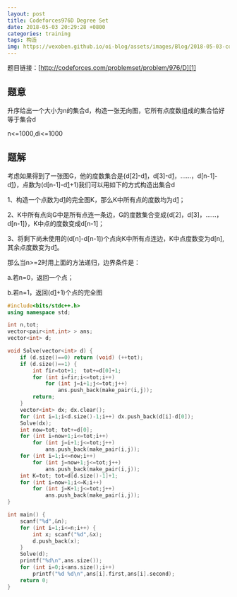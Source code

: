 ```yaml
---
layout: post
title: Codeforces976D Degree Set
date: 2018-05-03 20:29:28 +0800
categories: training
tags: 构造
img: https://vexoben.github.io/oi-blog/assets/images/Blog/2018-05-03-codeforces-976d Degree Set.JPG
---
```


题目链接：[http://codeforces.com/problemset/problem/976/D][1]

## **题意**

升序给出一个大小为n的集合d，构造一张无向图，它所有点度数组成的集合恰好等于集合d

n<=1000,di<=1000

## **题解**

考虑如果得到了一张图G，他的度数集合是{d[2]-d[1]，d[3]-d[1]，……，d[n-1]-d[1]}，点数为(d[n-1]-d[1]+1)我们可以用如下的方式构造出集合d

1、构造一个点数为d[1]的完全图K，那么K中所有点的度数均为d[1]；

2、K中所有点向G中是所有点连一条边，G的度数集合变成{d[2]，d[3]，……，d[n-1]}，K中点的度数变成d[n-1]；

3、将剩下尚未使用的(d[n]-d[n-1])个点向K中所有点连边，K中点度数变为d[n],其余点度数变为d[1]。

那么当n>=2时用上面的方法递归，边界条件是：

a.若n=0，返回一个点；

b.若n=1，返回(d[1]+1)个点的完全图

```cpp
#include<bits/stdc++.h>
using namespace std;

int n,tot;
vector<pair<int,int> > ans;
vector<int> d;

void Solve(vector<int> d) {
	if (d.size()==0) return (void) (++tot);
	if (d.size()==1) {
		int fir=tot+1;	tot+=d[0]+1;
		for (int i=fir;i<=tot;i++)
			for (int j=i+1;j<=tot;j++)
				ans.push_back(make_pair(i,j));
		return;
	}
	vector<int> dx; dx.clear();
	for (int i=1;i<d.size()-1;i++) dx.push_back(d[i]-d[0]);
	Solve(dx);
	int now=tot; tot+=d[0];
	for (int i=now+1;i<=tot;i++)
		for (int j=i+1;j<=tot;j++)
			ans.push_back(make_pair(i,j));
	for (int i=1;i<=now;i++)
		for (int j=now+1;j<=tot;j++)
			ans.push_back(make_pair(i,j));
	int K=tot; tot=d[d.size()-1]+1;
	for (int i=now+1;i<=K;i++)
		for (int j=K+1;j<=tot;j++)
			ans.push_back(make_pair(i,j));
}

int main() {
	scanf("%d",&n);
	for (int i=1;i<=n;i++) {
		int x; scanf("%d",&x);
		d.push_back(x);
	}
	Solve(d);
	printf("%d\n",ans.size());
	for (int i=0;i<ans.size();i++) 
		printf("%d %d\n",ans[i].first,ans[i].second);
	return 0;
}
```

[1]: http://codeforces.com/problemset/problem/976/D